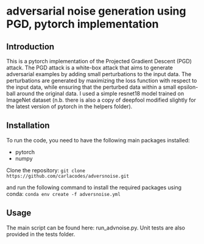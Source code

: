 # adversarial noise generation using PGD, pytorch implementation

## Introduction
This is a pytorch implementation of the Projected Gradient Descent (PGD) attack. 
The PGD attack is a white-box attack that aims to generate adversarial examples by adding small perturbations to the input data. 
The perturbations are generated by maximizing the loss function with respect to the input data, while ensuring that the perturbed data 
within a small epsilon-ball around the original data. I used a simple resnet18 model trained on ImageNet dataset (n.b. there is also a copy of deepfool modified slightly for the latest version of pytorch in the helpers folder).

## Installation
To run the code, you need to have the following main packages installed:
- pytorch
- numpy

Clone the repository:
``` git clone https://github.com/carlacodes/adversnoise.git ```

and run the following command to install the required packages using conda:
``` conda env create -f adversnoise.yml ```

## Usage
The main script can be found here: run_advnoise.py. Unit tests are also provided in the tests folder.
